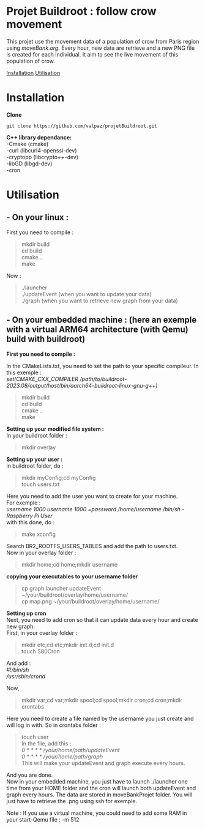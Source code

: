 # Projet Buildroot : follow crow movement

This projet use the movement data of a population of crow from Paris region using *moveBank.org*.
Every hour, new data are retrieve and a new PNG file is created for each individual.
It aim to see the live movement of this population of crow.

[Installation](#installation)
[Utilisation](#utilisation)
# Installation

**Clone**
```
git clone https://github.com/valpaz/projetBuildroot.git
```
**C++ library dependance:**  
-Cmake (cmake)  
-curl (libcurl4-openssl-dev)  
-cryptopp (libcrypto++-dev)  
-libGD (libgd-dev)  
-cron

# Utilisation


## **- On your linux :**
First you need to compile :  
>mkdir build  
>cd build  
>cmake ..  
>make  

Now :  
>./launcher  
>./updateEvent 
(when you want to update your data)  
>./graph 
(when you want to retrieve new graph from your data)  

## **- On your embedded machine : (here an exemple with a virtual ARM64 architecture (with Qemu) build with buildroot)**

**First you need to compile :**  

In the CMakeLists.txt, you need to set the path to your specific compileur. In this exemple :  
*set(CMAKE_CXX_COMPILER /path/to/buildroot-2023.08/output/host/bin/aarch64-buildroot-linux-gnu-g++)*  
>mkdir build  
>cd build  
>cmake ..  
>make  

**Setting up your modified file system :**  
In your buildroot folder :  
>mkdir overlay  

**Setting up your user :**  
in buildroot folder, do :  
>mkdir myConfig;cd myConfig  
>touch users.txt  

Here you need to add the user you want to create for your machine.  
For exemple :   
*username 1000 username 1000 =password /home/username /bin/sh -Raspberry Pi User*  
with this done, do :  

>make xconfig  

Search BR2_ROOTFS_USERS_TABLES and add the path to users.txt.  
Now in your overlay folder :  

>mkdir home;cd home;mkdir username  

**copying your executables to your username folder**  

>cp graph launcher updateEvent ~/your/buildroot/overlay/home/username/  
>cp map.png ~/your/buildroot/overlay/home/username/  

**Setting up cron**  
Next, you need to add cron so that it can update data every hour and create new graph.  
First, in your overlay folder :  

>mkdir etc;cd etc;mkdir init.d;cd init.d  
>touch S80Cron  

And add :  
*#!/bin/sh*  
*/usr/sbin/crond*  

Now,  
>mkdir var;cd var;mkdir spool;cd spool;mkdir cron;cd cron;mkdir crontabs  

Here you need to create a file named by the username you just create and will log in with. So in crontabs folder :  

>touch user  
In the file, add this :  
*0 * * * * /your/home/path/updateEvent*  
*0 * * * * /your/home/path/graph*  
This will make your updateEvent and graph execute every hours.   

And you are done.  
Now in your embedded machine, you just have to launch ./launcher one time from your HOME folder and the cron will launch both updateEvent and graph every hours. The data are stored in moveBankProjet folder. You will just have to retrieve the .png using ssh for exemple.  

Note : If you use a virtual machine, you could need to add some RAM in your start-Qemu file : -m 512   


